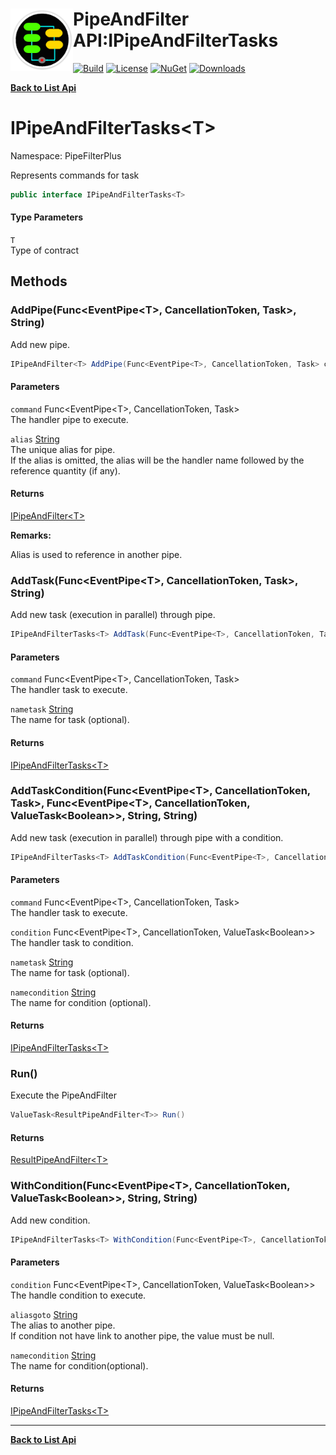 # <img align="left" width="100" height="100" src="../images/icon.png">PipeAndFilter API:IPipeAndFilterTasks<T> 

[![Build](https://github.com/FRACerqueira/PipeAndFilter/workflows/Build/badge.svg)](https://github.com/FRACerqueira/PipeAndFilter/actions/workflows/build.yml)
[![License](https://img.shields.io/badge/License-MIT-brightgreen.svg)](https://github.com/FRACerqueira/PipeAndFilter/blob/master/LICENSE)
[![NuGet](https://img.shields.io/nuget/v/PipeAndFilter)](https://www.nuget.org/packages/PipeAndFilter/)
[![Downloads](https://img.shields.io/nuget/dt/PipeAndFilter)](https://www.nuget.org/packages/PipeAndFilter/)

[**Back to List Api**](./apis.md)

# IPipeAndFilterTasks&lt;T&gt;

Namespace: PipeFilterPlus

Represents commands for task

```csharp
public interface IPipeAndFilterTasks<T>
```

#### Type Parameters

`T`<br>
Type of contract

## Methods

### <a id="methods-addpipe"/>**AddPipe(Func&lt;EventPipe&lt;T&gt;, CancellationToken, Task&gt;, String)**

Add new pipe.

```csharp
IPipeAndFilter<T> AddPipe(Func<EventPipe<T>, CancellationToken, Task> command, string alias)
```

#### Parameters

`command` Func&lt;EventPipe&lt;T&gt;, CancellationToken, Task&gt;<br>
The handler pipe to execute.

`alias` [String](https://docs.microsoft.com/en-us/dotnet/api/system.string)<br>
The unique alias for pipe.
 <br>If the alias is omitted, the alias will be the handler name followed by the reference quantity (if any).

#### Returns

[IPipeAndFilter&lt;T&gt;](./pipefilterplus.ipipeandfilter-1.md)

**Remarks:**

Alias ​​is used to reference in another pipe.

### <a id="methods-addtask"/>**AddTask(Func&lt;EventPipe&lt;T&gt;, CancellationToken, Task&gt;, String)**

Add new task (execution in parallel) through pipe.

```csharp
IPipeAndFilterTasks<T> AddTask(Func<EventPipe<T>, CancellationToken, Task> command, string nametask)
```

#### Parameters

`command` Func&lt;EventPipe&lt;T&gt;, CancellationToken, Task&gt;<br>
The handler task to execute.

`nametask` [String](https://docs.microsoft.com/en-us/dotnet/api/system.string)<br>
The name for task (optional).

#### Returns

[IPipeAndFilterTasks&lt;T&gt;](./pipefilterplus.ipipeandfiltertasks-1.md)

### <a id="methods-addtaskcondition"/>**AddTaskCondition(Func&lt;EventPipe&lt;T&gt;, CancellationToken, Task&gt;, Func&lt;EventPipe&lt;T&gt;, CancellationToken, ValueTask&lt;Boolean&gt;&gt;, String, String)**

Add new task (execution in parallel) through pipe with a condition.

```csharp
IPipeAndFilterTasks<T> AddTaskCondition(Func<EventPipe<T>, CancellationToken, Task> command, Func<EventPipe<T>, CancellationToken, ValueTask<Boolean>> condition, string nametask, string namecondition)
```

#### Parameters

`command` Func&lt;EventPipe&lt;T&gt;, CancellationToken, Task&gt;<br>
The handler task to execute.

`condition` Func&lt;EventPipe&lt;T&gt;, CancellationToken, ValueTask&lt;Boolean&gt;&gt;<br>
The handler task to condition.

`nametask` [String](https://docs.microsoft.com/en-us/dotnet/api/system.string)<br>
The name for task (optional).

`namecondition` [String](https://docs.microsoft.com/en-us/dotnet/api/system.string)<br>
The name for condition (optional).

#### Returns

[IPipeAndFilterTasks&lt;T&gt;](./pipefilterplus.ipipeandfiltertasks-1.md)

### <a id="methods-run"/>**Run()**

Execute the PipeAndFilter

```csharp
ValueTask<ResultPipeAndFilter<T>> Run()
```

#### Returns

[ResultPipeAndFilter&lt;T&gt;](./pipefilterplus.resultpipeandfilter-1.md)

### <a id="methods-withcondition"/>**WithCondition(Func&lt;EventPipe&lt;T&gt;, CancellationToken, ValueTask&lt;Boolean&gt;&gt;, String, String)**

Add new condition.

```csharp
IPipeAndFilterTasks<T> WithCondition(Func<EventPipe<T>, CancellationToken, ValueTask<Boolean>> condition, string aliasgoto, string namecondition)
```

#### Parameters

`condition` Func&lt;EventPipe&lt;T&gt;, CancellationToken, ValueTask&lt;Boolean&gt;&gt;<br>
The handle condition to execute.

`aliasgoto` [String](https://docs.microsoft.com/en-us/dotnet/api/system.string)<br>
The alias to another pipe.
 <br>If condition not have link to another pipe, the value must be null.

`namecondition` [String](https://docs.microsoft.com/en-us/dotnet/api/system.string)<br>
The name for condition(optional).

#### Returns

[IPipeAndFilterTasks&lt;T&gt;](./pipefilterplus.ipipeandfiltertasks-1.md)


- - -
[**Back to List Api**](./apis.md)
